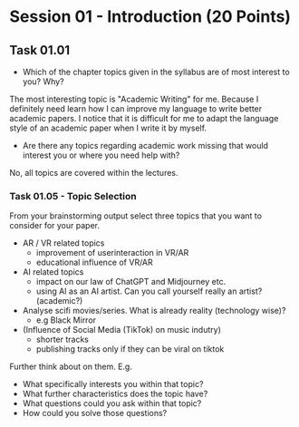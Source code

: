 # Session 01 - Introduction (20 Points)

## Task 01.01

* Which of the chapter topics given in the syllabus are of most interest to you? Why?

 The most interesting topic is "Academic Writing" for me. Because I definitely need learn how I can improve my language to write better academic papers. I notice that it is difficult for me to adapt the language style of an academic paper when I write it by myself.

* Are there any topics regarding academic work missing that would interest you or where you need help with?

No, all topics are covered within the lectures.

### Task 01.05 - Topic Selection

From your brainstorming output select three topics that you want to consider for your paper.

- AR / VR related topics
    - improvement of userinteraction in VR/AR
    - educational influence of VR/AR
- AI related topics
    - impact on our law of ChatGPT and Midjourney etc.
    - using AI as an AI artist. Can you call yourself really an artist? (academic?)
- Analyse scifi movies/series. What is already reality (technology wise)?
    - e.g Black Mirror
- (Influence of Social Media (TikTok) on music indutry)
    - shorter tracks
    - publishing tracks only if they can be viral on tiktok

Further think about on them. E.g. 

* What specifically interests you within that topic? 
* What further characteristics does the topic have? 
* What questions could you ask within that topic? 
* How could you solve those questions? 
